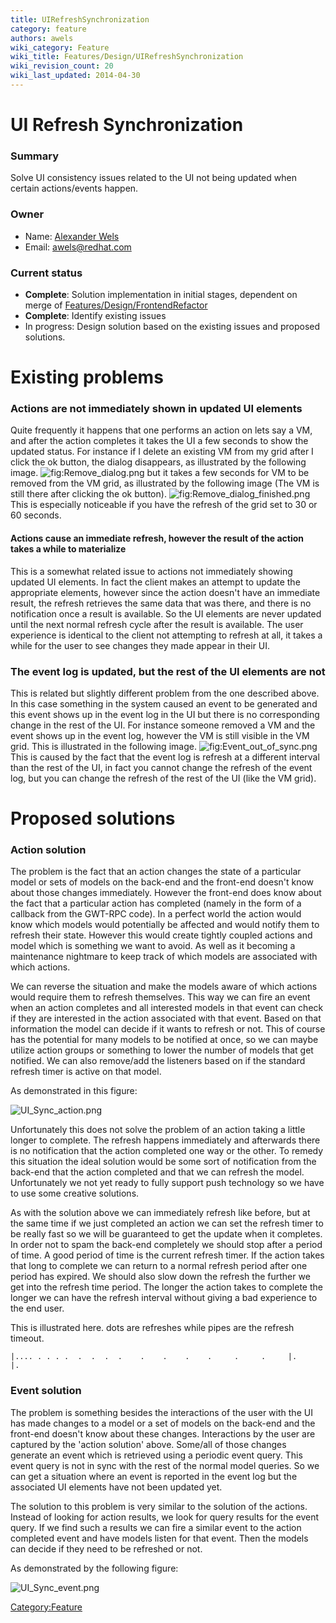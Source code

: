 ```yaml
---
title: UIRefreshSynchronization
category: feature
authors: awels
wiki_category: Feature
wiki_title: Features/Design/UIRefreshSynchronization
wiki_revision_count: 20
wiki_last_updated: 2014-04-30
---
```


# UI Refresh Synchronization

### Summary

Solve UI consistency issues related to the UI not being updated when certain actions/events happen.

### Owner

*   Name: [Alexander Wels](User:awels)
*   Email: <awels@redhat.com>

### Current status

*   **Complete**: Solution implementation in initial stages, dependent on merge of [Features/Design/FrontendRefactor](Features/Design/FrontendRefactor)
*   **Complete**: Identify existing issues
*   In progress: Design solution based on the existing issues and proposed solutions.

# Existing problems

### Actions are not immediately shown in updated UI elements

Quite frequently it happens that one performs an action on lets say a VM, and after the action completes it takes the UI a few seconds to show the updated status. For instance if I delete an existing VM from my grid after I click the ok button, the dialog disappears, as illustrated by the following image. ![](Remove_dialog.png "fig:Remove_dialog.png") but it takes a few seconds for VM to be removed from the VM grid, as illustrated by the following image (The VM is still there after clicking the ok button). ![](Remove_dialog_finished.png "fig:Remove_dialog_finished.png") This is especially noticeable if you have the refresh of the grid set to 30 or 60 seconds.

#### Actions cause an immediate refresh, however the result of the action takes a while to materialize

This is a somewhat related issue to actions not immediately showing updated UI elements. In fact the client makes an attempt to update the appropriate elements, however since the action doesn't have an immediate result, the refresh retrieves the same data that was there, and there is no notification once a result is available. So the UI elements are never updated until the next normal refresh cycle after the result is available. The user experience is identical to the client not attempting to refresh at all, it takes a while for the user to see changes they made appear in their UI.

### The event log is updated, but the rest of the UI elements are not

This is related but slightly different problem from the one described above. In this case something in the system caused an event to be generated and this event shows up in the event log in the UI but there is no corresponding change in the rest of the UI. For instance someone removed a VM and the event shows up in the event log, however the VM is still visible in the VM grid. This is illustrated in the following image. ![](Event_out_of_sync.png "fig:Event_out_of_sync.png") This is caused by the fact that the event log is refresh at a different interval than the rest of the UI, in fact you cannot change the refresh of the event log, but you can change the refresh of the rest of the UI (like the VM grid).

# Proposed solutions

### Action solution

The problem is the fact that an action changes the state of a particular model or sets of models on the back-end and the front-end doesn't know about those changes immediately. However the front-end does know about the fact that a particular action has completed (namely in the form of a callback from the GWT-RPC code). In a perfect world the action would know which models would potentially be affected and would notify them to refresh their state. However this would create tightly coupled actions and model which is something we want to avoid. As well as it becoming a maintenance nightmare to keep track of which models are associated with which actions.

We can reverse the situation and make the models aware of which actions would require them to refresh themselves. This way we can fire an event when an action completes and all interested models in that event can check if they are interested in the action associated with that event. Based on that information the model can decide if it wants to refresh or not. This of course has the potential for many models to be notified at once, so we can maybe utilize action groups or something to lower the number of models that get notified. We can also remove/add the listeners based on if the standard refresh timer is active on that model.

As demonstrated in this figure:

![](UI_Sync_action.png "UI_Sync_action.png")

Unfortunately this does not solve the problem of an action taking a little longer to complete. The refresh happens immediately and afterwards there is no notification that the action completed one way or the other. To remedy this situation the ideal solution would be some sort of notification from the back-end that the action completed and that we can refresh the model. Unfortunately we not yet ready to fully support push technology so we have to use some creative solutions.

As with the solution above we can immediately refresh like before, but at the same time if we just completed an action we can set the refresh timer to be really fast so we will be guaranteed to get the update when it completes. In order not to spam the back-end completely we should stop after a period of time. A good period of time is the current refresh timer. If the action takes that long to complete we can return to a normal refresh period after one period has expired. We should also slow down the refresh the further we get into the refresh time period. The longer the action takes to complete the longer we can have the refresh interval without giving a bad experience to the end user.

This is illustrated here. dots are refreshes while pipes are the refresh timeout.

    |.... . . . .  .  .  .  .    .    .    .    .     .     .     |.                                                   |.

### Event solution

The problem is something besides the interactions of the user with the UI has made changes to a model or a set of models on the back-end and the front-end doesn't know about these changes. Interactions by the user are captured by the 'action solution' above. Some/all of those changes generate an event which is retrieved using a periodic event query. This event query is not in sync with the rest of the normal model queries. So we can get a situation where an event is reported in the event log but the associated UI elements have not been updated yet.

The solution to this problem is very similar to the solution of the actions. Instead of looking for action results, we look for query results for the event query. If we find such a results we can fire a similar event to the action completed event and have models listen for that event. Then the models can decide if they need to be refreshed or not.

As demonstrated by the following figure:

![](UI_Sync_event.png "UI_Sync_event.png")

<Category:Feature>
